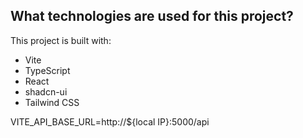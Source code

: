 

## What technologies are used for this project?

This project is built with:

- Vite
- TypeScript
- React
- shadcn-ui
- Tailwind CSS


VITE_API_BASE_URL=http://${local IP}:5000/api

